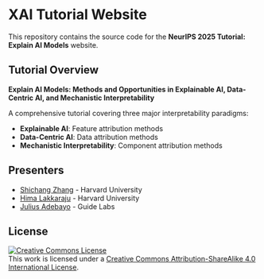 # XAI Tutorial Website

This repository contains the source code for the **NeurIPS 2025 Tutorial: Explain AI Models** website.

## Tutorial Overview

**Explain AI Models: Methods and Opportunities in Explainable AI, Data-Centric AI, and Mechanistic Interpretability**

A comprehensive tutorial covering three major interpretability paradigms:
- **Explainable AI**: Feature attribution methods
- **Data-Centric AI**: Data attribution methods  
- **Mechanistic Interpretability**: Component attribution methods

## Presenters

- [Shichang Zhang](https://shichangzh.github.io/) - Harvard University
- [Hima Lakkaraju](https://himalakkaraju.github.io/) - Harvard University
- [Julius Adebayo](https://juliusadebayo.com/) - Guide Labs

## License

<a rel="license" href="http://creativecommons.org/licenses/by-sa/4.0/"><img alt="Creative Commons License" style="border-width:0" src="https://i.creativecommons.org/l/by-sa/4.0/88x31.png" /></a><br />This work is licensed under a <a rel="license" href="http://creativecommons.org/licenses/by-sa/4.0/">Creative Commons Attribution-ShareAlike 4.0 International License</a>.